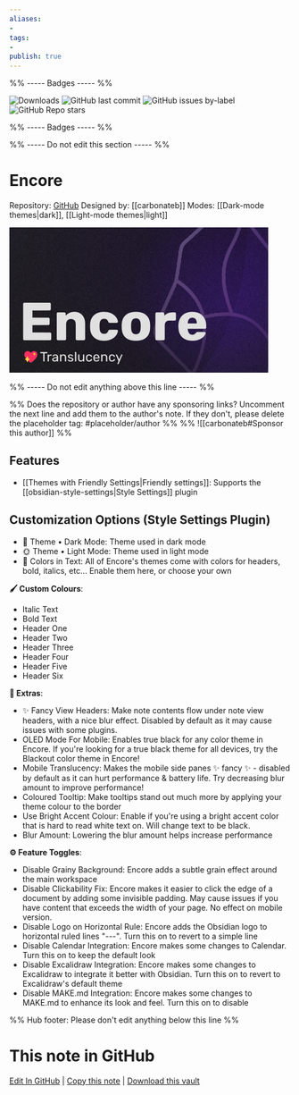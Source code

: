 ```yaml
---
aliases:
- 
tags: 
- 
publish: true
---
```


%% ----- Badges ----- %%

![Downloads](https://img.shields.io/badge/downloads-63080-573E7A?style=for-the-badge&logo=)
![GitHub last commit](https://img.shields.io/github/last-commit/carbonateb/obsidian-encore-theme?color=573E7A&label=last%20update&logo=github&style=for-the-badge)
![GitHub issues by-label](https://img.shields.io/github/issues/carbonateb/obsidian-encore-theme/help%20wanted?color=573E7A&logo=github&style=for-the-badge) 
![GitHub Repo stars](https://img.shields.io/github/stars/carbonateb/obsidian-encore-theme?color=573E7A&logo=github&style=for-the-badge)

%% ----- Badges ----- %%

%% ----- Do not edit this section ----- %%

# Encore

Repository: [GitHub](https://github.com/carbonateb/obsidian-encore-theme)
Designed by: [[carbonateb]]
Modes: [[Dark-mode themes|dark]], [[Light-mode themes|light]]



![screenshot](https://github.com/carbonateb/obsidian-encore-theme/raw/HEAD/images/promo-image.png)

%% ----- Do not edit anything above this line ----- %% 

%% Does the repository or author have any sponsoring links? Uncomment the next line and add them to the author's note. If they don't, please delete the placeholder tag: #placeholder/author %%
%% ![[carbonateb#Sponsor this author]] %%


## Features

- [[Themes with Friendly Settings|Friendly settings]]: Supports the [[obsidian-style-settings|Style Settings]] plugin

## Customization Options (Style Settings Plugin) 
- 🌚 Theme • Dark Mode: Theme used in dark mode
- 🌞 Theme • Light Mode: Theme used in light mode
- 🎨 Colors in Text: All of Encore's themes come with colors for headers, bold, italics, etc... Enable them here, or choose your own

**🖌️ Custom Colours**: 
- Italic Text
- Bold Text
- Header One
- Header Two
- Header Three
- Header Four
- Header Five
- Header Six

**💎 Extras**: 
- ✨ Fancy View Headers: Make note contents flow under note view headers, with a nice blur effect. Disabled by default as it may cause issues with some plugins.
- OLED Mode For Mobile: Enables true black for any color theme in Encore. If you're looking for a true black theme for all devices, try the Blackout color theme in Encore!
- Mobile Translucency: Makes the mobile side panes ✨ fancy ✨ - disabled by default as it can hurt performance & battery life. Try decreasing blur amount to improve performance!
- Coloured Tooltip: Make tooltips stand out much more by applying your theme colour to the border
- Use Bright Accent Colour: Enable if you're using a bright accent color that is hard to read white text on. Will change text to be black.
- Blur Amount: Lowering the blur amount helps increase performance

**⚙️ Feature Toggles**: 
- Disable Grainy Background: Encore adds a subtle grain effect around the main workspace
- Disable Clickability Fix: Encore makes it easier to click the edge of a document by adding some invisible padding. May cause issues if you have content that exceeds the width of your page. No effect on mobile version.
- Disable Logo on Horizontal Rule: Encore adds the Obsidian logo to horizontal ruled lines "---". Turn this on to revert to a simple line
- Disable Calendar Integration: Encore makes some changes to Calendar. Turn this on to keep the default look
- Disable Excalidraw Integration: Encore makes some changes to Excalidraw to integrate it better with Obsidian. Turn this on to revert to Excalidraw's default theme
- Disable MAKE.md Integration: Encore makes some changes to MAKE.md to enhance its look and feel. Turn this on to disable


%% Hub footer: Please don't edit anything below this line %%

# This note in GitHub

<span class="git-footer">[Edit In GitHub](https://github.dev/obsidian-community/obsidian-hub/blob/main/02%20-%20Community%20Expansions/02.05%20All%20Community%20Expansions/Themes/Encore.md "git-hub-edit-note") | [Copy this note](https://raw.githubusercontent.com/obsidian-community/obsidian-hub/main/02%20-%20Community%20Expansions/02.05%20All%20Community%20Expansions/Themes/Encore.md "git-hub-copy-note") | [Download this vault](https://github.com/obsidian-community/obsidian-hub/archive/refs/heads/main.zip "git-hub-download-vault") </span>
